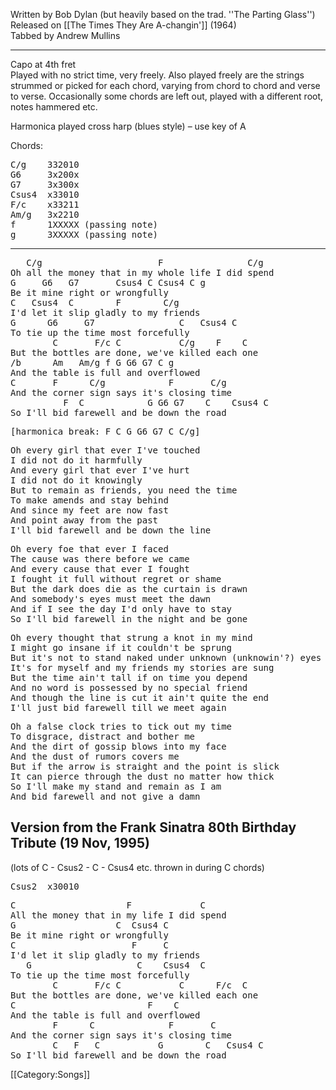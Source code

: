 Written by Bob Dylan (but heavily based on the trad. ''The Parting Glass'')<br>
Released on [[The Times They Are A-changin']] (1964)<br>
Tabbed by Andrew Mullins

----
Capo at 4th fret <br>
Played with no strict time, very freely. Also played freely are the
strings strummed or picked for each chord, varying from chord to chord
and verse to verse. Occasionally some chords are left out, played with
a different root, notes hammered etc.

Harmonica played cross harp (blues style) – use key of A

Chords:

<pre class="chords">
C/g    332010
G6     3x200x
G7     3x300x
Csus4  x33010
F/c    x33211
Am/g   3x2210
f      1XXXXX (passing note)
g      3XXXXX (passing note)
</pre>

----
<pre class="verse">
   C/g                      F                C/g
Oh all the money that in my whole life I did spend
G     G6   G7       Csus4 C Csus4 C g
Be it mine right or wrongfully
C   Csus4  C        F        C/g
I'd let it slip gladly to my friends
G      G6     G7                C   Csus4 C
To tie up the time most forcefully
        C       F/c C           C/g    F    C
But the bottles are done, we've killed each one
/b      Am   Am/g f G G6 G7 C g
And the table is full and overflowed
C       F      C/g            F       C/g
And the corner sign says it's closing time
          F  C            G G6 G7    C    Csus4 C
So I'll bid farewell and be down the road
</pre>

<pre class="bridge">
[harmonica break: F C G G6 G7 C C/g] </pre>

<pre class="verse">
Oh every girl that ever I've touched
I did not do it harmfully
And every girl that ever I've hurt
I did not do it knowingly
But to remain as friends, you need the time
To make amends and stay behind
And since my feet are now fast
And point away from the past
I'll bid farewell and be down the line
</pre>

<pre class="verse">
Oh every foe that ever I faced
The cause was there before we came
And every cause that ever I fought
I fought it full without regret or shame
But the dark does die as the curtain is drawn
And somebody's eyes must meet the dawn
And if I see the day I'd only have to stay
So I'll bid farewell in the night and be gone
</pre>

<pre class="verse">
Oh every thought that strung a knot in my mind
I might go insane if it couldn't be sprung
But it's not to stand naked under unknown (unknowin'?) eyes
It's for myself and my friends my stories are sung
But the time ain't tall if on time you depend
And no word is possessed by no special friend
And though the line is cut it ain't quite the end
I'll just bid farewell till we meet again
</pre>

<pre class="verse">
Oh a false clock tries to tick out my time
To disgrace, distract and bother me
And the dirt of gossip blows into my face
And the dust of rumors covers me
But if the arrow is straight and the point is slick
It can pierce through the dust no matter how thick
So I'll make my stand and remain as I am
And bid farewell and not give a damn
</pre>

<h2 class="songversion">Version from the Frank Sinatra 80th Birthday Tribute (19 Nov, 1995)</h2>

(lots of C - Csus2 - C - Csus4 etc. thrown in during C chords)

<pre class="chords">
Csus2  x30010
</pre>

<pre class="verse">
C                     F             C
All the money that in my life I did spend
G                   C  Csus4 C
Be it mine right or wrongfully
C                      F     C
I'd let it slip gladly to my friends
   G                    C    Csus4  C
To tie up the time most forcefully
        C       F/c C           C      F/c  C
But the bottles are done, we've killed each one
C                         F    C
And the table is full and overflowed
        F      C              F       C
And the corner sign says it's closing time
        C   F   C           G        C   Csus4 C
So I'll bid farewell and be down the road
</pre>

[[Category:Songs]]